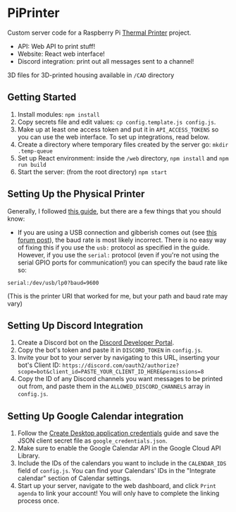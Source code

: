 # PiPrinter
Custom server code for a Raspberry Pi [Thermal Printer](https://www.adafruit.com/product/2751) project.
- API: Web API to print stuff!
- Website: React web interface!
- Discord integration: print out all messages sent to a channel!

3D files for 3D-printed housing available in `/CAD` directory

## Getting Started
1. Install modules: `npm install`
2. Copy secrets file and edit values: `cp config.template.js config.js`.
3. Make up at least one access token and put it in `API_ACCESS_TOKENS` so you can use the web interface. To set up integrations, read below.
4. Create a directory where temporary files created by the server go: `mkdir .temp-queue`
5. Set up React environment: inside the `/web` directory, `npm install` and `npm run build`
6. Start the server: (from the root directory) `npm start`

## Setting Up the Physical Printer
Generally, I followed [this guide](https://learn.adafruit.com/networked-thermal-printer-using-cups-and-raspberry-pi/overview), but there are a few things that you should know:
- If you are using a USB connection and gibberish comes out (see [this forum post](https://forums.adafruit.com/viewtopic.php?f=19&t=160866)), the baud rate is most likely incorrect. There is no easy way of fixing this if you use the `usb:` protocol as specified in the guide. However, if you use the `serial:` protocol (even if you're not using the serial GPIO ports for communication!) you can specify the baud rate like so:
```
serial:/dev/usb/lp0?baud=9600
```
(This is the printer URI that worked for me, but your path and baud rate may vary)

## Setting Up Discord Integration
1. Create a Discord bot on the [Discord Developer Portal](https://discord.com/developers/applications).
2. Copy the bot's token and paste it in `DISCORD_TOKEN` in `config.js`.
3. Invite your bot to your server by navigating to this URL, inserting your bot's Client ID: `https://discord.com/oauth2/authorize?scope=bot&client_id=PASTE_YOUR_CLIENT_ID_HERE&permissions=8`
4. Copy the ID of any Discord channels you want messages to be printed out from, and paste them in the `ALLOWED_DISCORD_CHANNELS` array in `config.js`.

## Setting Up Google Calendar integration
1. Follow the [Create Desktop application credentials](https://developers.google.com/workspace/guides/create-credentials#desktop) guide and save the JSON client secret file as `google_credentials.json`.
2. Make sure to enable the Google Calendar API in the Google Cloud API Library.
3. Include the IDs of the calendars you want to include in the `CALENDAR_IDS` field of `config.js`. You can find your Calendars' IDs in the "Integrate calendar" section of Calendar settings.
4. Start up your server, navigate to the web dashboard, and click `Print agenda` to link your account! You will only have to complete the linking process once.
